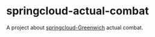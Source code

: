 # springcloud-actual-combat
A project about [springcloud-Greenwich](https://spring.io/projects/spring-cloud) actual combat.